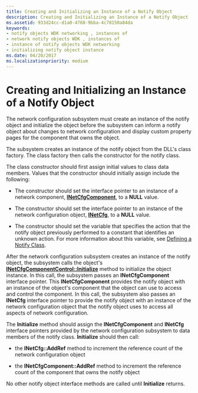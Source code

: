 ```yaml
---
title: Creating and Initializing an Instance of a Notify Object
description: Creating and Initializing an Instance of a Notify Object
ms.assetid: 933d24cc-d1a0-4768-9bba-4c78150a84da
keywords:
- notify objects WDK networking , instances of
- network notify objects WDK , instances of
- instance of notify objects WDK networking
- initializing notify object instance
ms.date: 04/20/2017
ms.localizationpriority: medium
---
```


# Creating and Initializing an Instance of a Notify Object





The network configuration subsystem must create an instance of the notify object and initialize the object before the subsystem can inform a notify object about changes to network configuration and display custom property pages for the component that owns the object.

The subsystem creates an instance of the notify object from the DLL's class factory. The class factory then calls the constructor for the notify class.

The class constructor should first assign initial values to class data members. Values that the constructor should initially assign include the following:

-   The constructor should set the interface pointer to an instance of a network component, [**INetCfgComponent**](https://docs.microsoft.com/previous-versions/windows/hardware/network/ff547715(v=vs.85)), to a **NULL** value.

-   The constructor should set the interface pointer to an instance of the network configuration object, [**INetCfg**](https://docs.microsoft.com/previous-versions/windows/hardware/network/ff547694(v=vs.85)), to a **NULL** value.

-   The constructor should set the variable that specifies the action that the notify object previously performed to a constant that identifies an unknown action. For more information about this variable, see [Defining a Notify Class](defining-a-notify-class.md).

After the network configuration subsystem creates an instance of the notify object, the subsystem calls the object's [**INetCfgComponentControl::Initialize**](https://docs.microsoft.com/previous-versions/windows/hardware/network/ff547729(v=vs.85)) method to initialize the object instance. In this call, the subsystem passes an **INetCfgComponent** interface pointer. This **INetCfgComponent** provides the notify object with an instance of the object's component that the object can use to access and control the component. In this call, the subsystem also passes an **INetCfg** interface pointer to provide the notify object with an instance of the network configuration object that the notify object uses to access all aspects of network configuration.

The **Initialize** method should assign the **INetCfgComponent** and **INetCfg** interface pointers provided by the network configuration subsystem to data members of the notify class. **Initialize** should then call:

-   the **INetCfg::AddRef** method to increment the reference count of the network configuration object

-   the **INetCfgComponent::AddRef** method to increment the reference count of the component that owns the notify object

No other notify object interface methods are called until **Initialize** returns.

 

 





